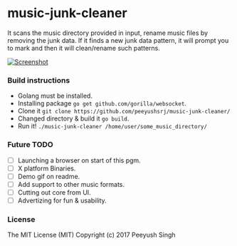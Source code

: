 # music-junk-cleaner

It scans the music directory provided in input, rename music files by removing the junk data. If it finds a new junk data pattern, it will prompt you to mark and then it will clean/rename such patterns.

[![Screenshot](https://s20.postimg.org/lrrw1qf65/Screenshot_from_2017-06-23_19-27-01.png)](https://postimg.org/image/66akhs37t/)

### Build instructions

- Golang must be installed.
- Installing package `go get github.com/gorilla/websocket`.
- Clone it `git clone https://github.com/peeyushsrj/music-junk-cleaner/`
- Changed directory & build it `go build`.
- Run it! `./music-junk-cleaner /home/user/some_music_directory/`

### Future TODO

- [ ] Launching a browser on start of this pgm.
- [ ] X platform Binaries.
- [ ] Demo gif on readme.
- [ ] Add support to other music formats.
- [ ] Cutting out core from UI.
- [ ] Advertizing for fun & usability.

### License

The MIT License (MIT) Copyright (c) 2017 Peeyush Singh
